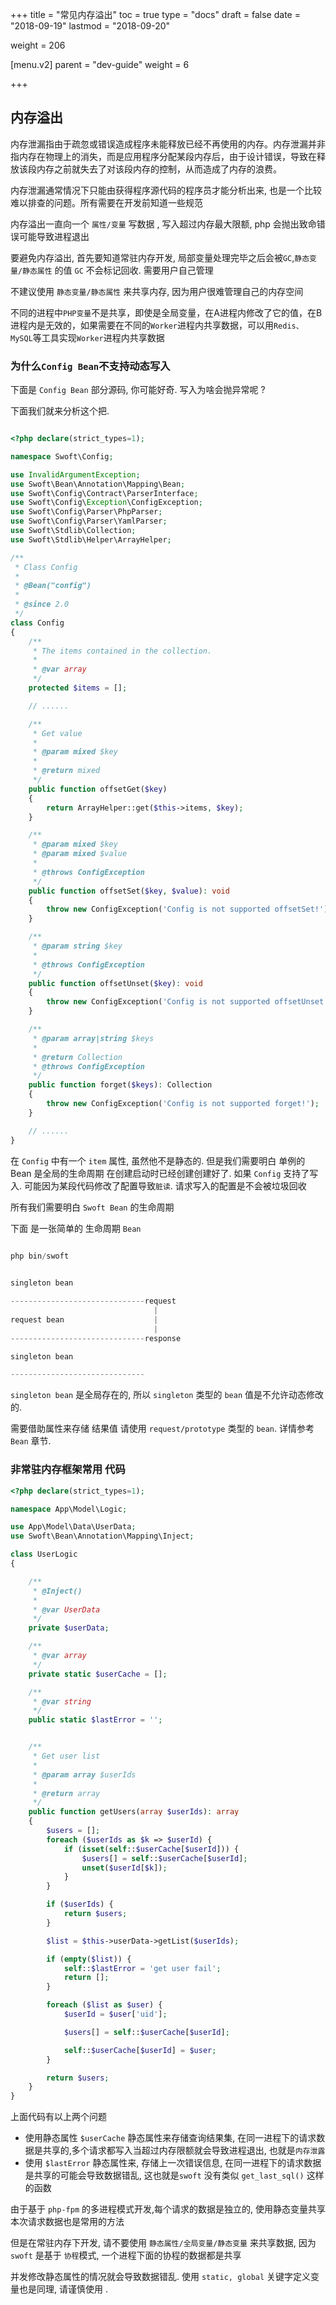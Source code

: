 +++
title = "常见内存溢出"
toc = true
type = "docs"
draft = false
date = "2018-09-19"
lastmod = "2018-09-20"

weight = 206

[menu.v2]
  parent = "dev-guide"
  weight = 6

  
+++


## 内存溢出

内存泄漏指由于疏忽或错误造成程序未能释放已经不再使用的内存。内存泄漏并非指内存在物理上的消失，而是应用程序分配某段内存后，由于设计错误，导致在释放该段内存之前就失去了对该段内存的控制，从而造成了内存的浪费。

内存泄漏通常情况下只能由获得程序源代码的程序员才能分析出来, 也是一个比较难以排查的问题。所有需要在开发前知道一些规范

内存溢出一直向一个 `属性/变量` 写数据 , 写入超过内存最大限额, php 会抛出致命错误可能导致进程退出 

要避免内存溢出, 首先要知道常驻内存开发, 局部变量处理完毕之后会被`GC`,`静态变量/静态属性` 的值 `GC` 不会标记回收. 需要用户自己管理

不建议使用 `静态变量/静态属性` 来共享内存, 因为用户很难管理自己的内存空间

不同的进程中`PHP变量`不是共享，即使是全局变量，在A进程内修改了它的值，在B进程内是无效的，如果需要在不同的`Worker`进程内共享数据，可以用`Redis、MySQL`等工具实现`Worker`进程内共享数据


### 为什么`Config Bean`不支持动态写入

下面是 `Config Bean` 部分源码, 你可能好奇. 写入为啥会抛异常呢 ? 

下面我们就来分析这个把.

```php

<?php declare(strict_types=1);

namespace Swoft\Config;

use InvalidArgumentException;
use Swoft\Bean\Annotation\Mapping\Bean;
use Swoft\Config\Contract\ParserInterface;
use Swoft\Config\Exception\ConfigException;
use Swoft\Config\Parser\PhpParser;
use Swoft\Config\Parser\YamlParser;
use Swoft\Stdlib\Collection;
use Swoft\Stdlib\Helper\ArrayHelper;

/**
 * Class Config
 *
 * @Bean("config")
 *
 * @since 2.0
 */
class Config
{
    /**
     * The items contained in the collection.
     *
     * @var array
     */
    protected $items = [];

    // ......

    /**
     * Get value
     *
     * @param mixed $key
     *
     * @return mixed
     */
    public function offsetGet($key)
    {
        return ArrayHelper::get($this->items, $key);
    }

    /**
     * @param mixed $key
     * @param mixed $value
     *
     * @throws ConfigException
     */
    public function offsetSet($key, $value): void
    {
        throw new ConfigException('Config is not supported offsetSet!');
    }

    /**
     * @param string $key
     *
     * @throws ConfigException
     */
    public function offsetUnset($key): void
    {
        throw new ConfigException('Config is not supported offsetUnset!');
    }

    /**
     * @param array|string $keys
     *
     * @return Collection
     * @throws ConfigException
     */
    public function forget($keys): Collection
    {
        throw new ConfigException('Config is not supported forget!');
    }

    // ......
}

```

在 `Config` 中有一个 `item` 属性, 虽然他不是静态的. 但是我们需要明白 单例的 Bean 是全局的生命周期
在创建启动时已经创建创建好了. 如果 `Config` 支持了写入. 可能因为某段代码修改了配置导致`脏读`. 请求写入的配置是不会被垃圾回收 

所有我们需要明白 `Swoft Bean` 的生命周期

下面 是一张简单的 生命周期 `Bean`

```php

php bin/swoft
    

singleton bean

------------------------------request
                                |
request bean                    |
                                |
------------------------------response

singleton bean

------------------------------
```

`singleton bean` 是全局存在的, 所以 `singleton` 类型的 `bean` 值是不允许动态修改的.

需要借助属性来存储 结果值 请使用 `request/prototype` 类型的 `bean`. 详情参考 `Bean` 章节. 

### 非常驻内存框架常用 代码

```php
<?php declare(strict_types=1);

namespace App\Model\Logic;

use App\Model\Data\UserData;
use Swoft\Bean\Annotation\Mapping\Inject;

class UserLogic
{

    /**
     * @Inject()
     *
     * @var UserData
     */
    private $userData;

    /**
     * @var array 
     */
    private static $userCache = [];

    /**
     * @var string
     */
    public static $lastError = '';


    /**
     * Get user list
     *
     * @param array $userIds
     *
     * @return array
     */
    public function getUsers(array $userIds): array
    {
        $users = [];
        foreach ($userIds as $k => $userId) {
            if (isset(self::$userCache[$userId])) {
                $users[] = self::$userCache[$userId];
                unset($userId[$k]);
            }
        }

        if ($userIds) {
            return $users;
        }

        $list = $this->userData->getList($userIds);

        if (empty($list)) {
            self::$lastError = 'get user fail';
            return [];
        }

        foreach ($list as $user) {
            $userId = $user['uid'];

            $users[] = self::$userCache[$userId];

            self::$userCache[$userId] = $user;
        }

        return $users;
    }
}

```

上面代码有以上两个问题

- 使用静态属性 `$userCache` 静态属性来存储查询结果集, 在同一进程下的请求数据是共享的,多个请求都写入当超过内存限额就会导致进程退出, 也就是`内存泄露`
- 使用 `$lastError` 静态属性来, 存储上一次错误信息, 在同一进程下的请求数据是共享的可能会导致数据错乱, 这也就是`swoft` 没有类似 `get_last_sql()` 这样的函数

由于基于 `php-fpm` 的多进程模式开发,每个请求的数据是独立的, 使用静态变量共享本次请求数据也是常用的方法

但是在常驻内存下开发, 请不要使用 `静态属性/全局变量/静态变量` 来共享数据, 因为`swoft` 是基于 `协程`模式, 一个进程下面的协程的数据都是共享

并发修改静态属性的情况就会导致数据错乱. 使用 `static, global` 关键字定义变量也是同理, 请谨慎使用 .

